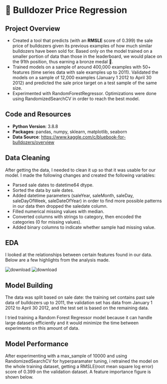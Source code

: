 # 🚜 Bulldozer Price Regression
## Project Overview
* Created a tool that predicts (with an **RMSLE** score of 0.399) the sale price of bulldozers given its previous examples of how much similar bulldozers have been sold for. Based only on the model trained on a smaller portion of data than those in the leaderboard, we would place on the 91th position, thus earning a bronze medal 🥉.
* Trained models on a sample of around 400,000 examples with 50+ features (time series data with sale examples up to 2011). Validated the models on a sample of 12,000 examples (January 1 2012 to April 30 2012) and predicted the sale price target on a test sample of the same size.
* Experimented with RandomForestRegressor. Optimizations were done using RandomizedSearchCV in order to reach the best model.
## Code and Resources
* **Python Version**: 3.8.8
* **Packages**: pandas, numpy, sklearn, matplotlib, seaborn
* **Data Source**: https://www.kaggle.com/c/bluebook-for-bulldozers/overview
## Data Cleaning
After getting the data, I needed to clean it up so that it was usable for our model. I made the following changes and created the following variables:
* Parsed sale dates to datetime64 dtype.
* Sorted the data by sale dates.
* Added datetime parameters (saleYear, saleMonth, saleDay, saleDayOfWeek, saleDateOfYear) in order to find more possible patterns in our data then dropped the saledate column.
* Filled numerical missing values with median.
* Converted columns with strings to category, then encoded the categories (0 for missing values).
* Added binary columns to indicate whether sample had missing value.
## EDA
I looked at the relationships between certain features found in our data. Below are a few highlights from the analysis made.

![download](https://user-images.githubusercontent.com/79250297/187257951-ef55f810-8077-492f-890b-1ff776e07680.png)
![download](https://user-images.githubusercontent.com/79250297/187258159-18fa8653-dabc-479e-9eb0-2e1aef197525.png)
## Model Building
The data was split based on sale date: the training set contains past sale data of bulldozers up to 2011, the validation set has data from January 1 2012 to April 30 2012, and the test set is based on the remaining data.

I tried training a Random Forest Regressor model because it can handle large datasets efficiently and it would minimize the time between experiments on this amount of data.
## Model Performance 
After experimenting with a max_sample of 10000 and using RandomizedSearchCV for hyperparamater tuning, i retrained the model on the whole training dataset, getting a RMSLE(root mean square log error) score of 0.399 on the validation dataset.
A feature importance figure is shown below.

